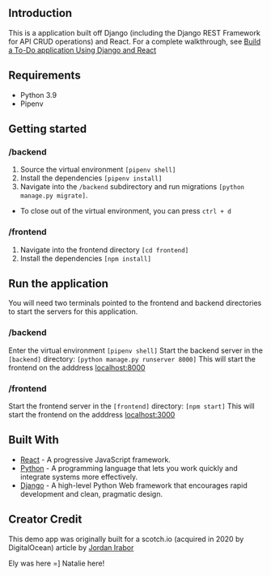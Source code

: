 ## Introduction

This is a application built off Django (including the Django REST Framework for API CRUD operations) and React. For a complete walkthrough, see [Build a To-Do application Using Django and React](https://www.digitalocean.com/community/tutorials/build-a-to-do-application-using-django-and-react)

## Requirements

- Python 3.9
- Pipenv

## Getting started

### /backend

1. Source the virtual environment `[pipenv shell]`
2. Install the dependencies `[pipenv install]`
3. Navigate into the `/backend` subdirectory and run migrations `[python manage.py migrate]`.

- To close out of the virtual environment, you can press `ctrl + d`

### /frontend

1. Navigate into the frontend directory `[cd frontend]`
2. Install the dependencies `[npm install]`

## Run the application

You will need two terminals pointed to the frontend and backend directories to start the servers for this application.

### /backend

Enter the virtual environment `[pipenv shell]`
Start the backend server in the `[backend]` directory: `[python manage.py runserver 8000]`
This will start the frontend on the adddress [localhost:8000](http://localhost:8000)

### /frontend

Start the frontend server in the `[frontend]` directory: `[npm start]`
This will start the frontend on the adddress [localhost:3000](http://localhost:3000)

## Built With

- [React](https://reactjs.org) - A progressive JavaScript framework.
- [Python](https://www.python.org/) - A programming language that lets you work quickly and integrate systems more effectively.
- [Django](http://djangoproject.org/) - A high-level Python Web framework that encourages rapid development and clean, pragmatic design.

## Creator Credit

This demo app was originally built for a scotch.io (acquired in 2020 by DigitalOcean) article by [Jordan Irabor](https://github.com/Jordanirabor/django-todo-react)

Ely was here =]
Natalie here!